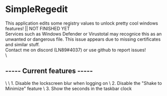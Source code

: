 # SimpleRegedit
This application edits some registry values to unlock pretty cool windows features! || NOT FINISHED YET \
Services such as Windows Defender or Virustotal may recognice this as an unwanted or dangerous file. This issue appears due to missing certificates and similar stuff. \
Contact me on discord (LN89#4037) or use github to report issues! \
\
<h2>----- Current features -----</h2> \
\
1. Disable the lockscreen blur when logging on \
2. Disable the "Shake to Minimize" feature \
3. Show the seconds in the taskbar clock